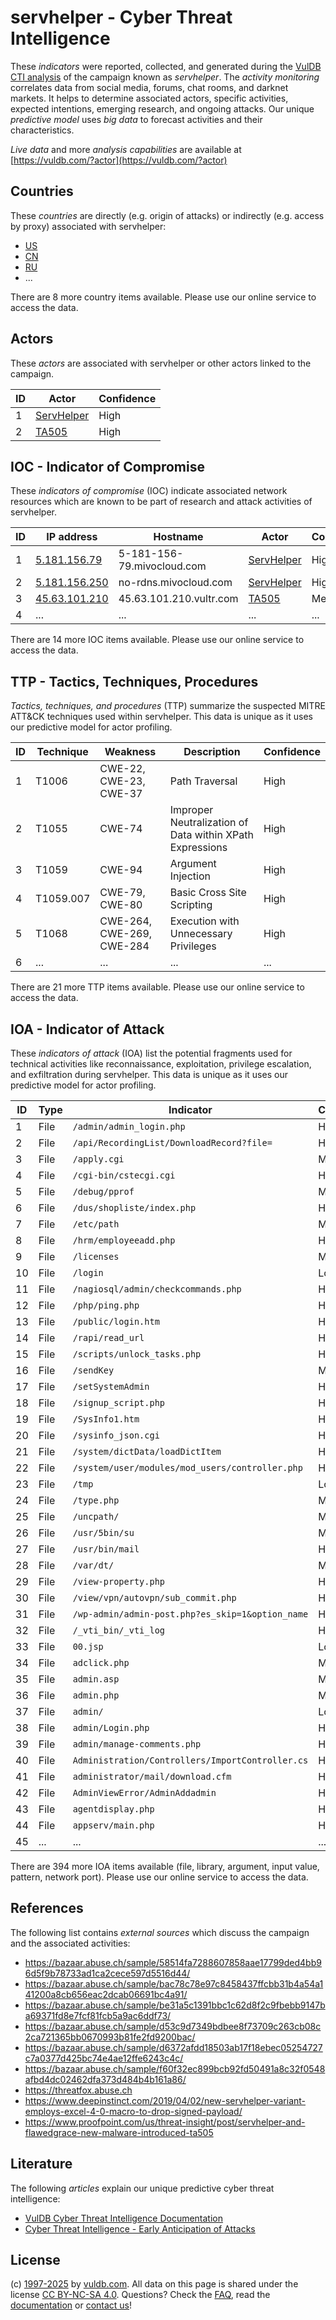 # servhelper - Cyber Threat Intelligence

These _indicators_ were reported, collected, and generated during the [VulDB CTI analysis](https://vuldb.com/?kb.cti) of the campaign known as _servhelper_. The _activity monitoring_ correlates data from social media, forums, chat rooms, and darknet markets. It helps to determine associated actors, specific activities, expected intentions, emerging research, and ongoing attacks. Our unique _predictive model_ uses _big data_ to forecast activities and their characteristics.

_Live data_ and more _analysis capabilities_ are available at [https://vuldb.com/?actor](https://vuldb.com/?actor)

## Countries

These _countries_ are directly (e.g. origin of attacks) or indirectly (e.g. access by proxy) associated with servhelper:

* [US](https://vuldb.com/?country.us)
* [CN](https://vuldb.com/?country.cn)
* [RU](https://vuldb.com/?country.ru)
* ...

There are 8 more country items available. Please use our online service to access the data.

## Actors

These _actors_ are associated with servhelper or other actors linked to the campaign.

ID | Actor | Confidence
-- | ----- | ----------
1 | [ServHelper](https://vuldb.com/?actor.servhelper) | High
2 | [TA505](https://vuldb.com/?actor.ta505) | High

## IOC - Indicator of Compromise

These _indicators of compromise_ (IOC) indicate associated network resources which are known to be part of research and attack activities of servhelper.

ID | IP address | Hostname | Actor | Confidence
-- | ---------- | -------- | ----- | ----------
1 | [5.181.156.79](https://vuldb.com/?ip.5.181.156.79) | 5-181-156-79.mivocloud.com | [ServHelper](https://vuldb.com/?actor.servhelper) | High
2 | [5.181.156.250](https://vuldb.com/?ip.5.181.156.250) | no-rdns.mivocloud.com | [ServHelper](https://vuldb.com/?actor.servhelper) | High
3 | [45.63.101.210](https://vuldb.com/?ip.45.63.101.210) | 45.63.101.210.vultr.com | [TA505](https://vuldb.com/?actor.ta505) | Medium
4 | ... | ... | ... | ...

There are 14 more IOC items available. Please use our online service to access the data.

## TTP - Tactics, Techniques, Procedures

_Tactics, techniques, and procedures_ (TTP) summarize the suspected MITRE ATT&CK techniques used within servhelper. This data is unique as it uses our predictive model for actor profiling.

ID | Technique | Weakness | Description | Confidence
-- | --------- | -------- | ----------- | ----------
1 | T1006 | CWE-22, CWE-23, CWE-37 | Path Traversal | High
2 | T1055 | CWE-74 | Improper Neutralization of Data within XPath Expressions | High
3 | T1059 | CWE-94 | Argument Injection | High
4 | T1059.007 | CWE-79, CWE-80 | Basic Cross Site Scripting | High
5 | T1068 | CWE-264, CWE-269, CWE-284 | Execution with Unnecessary Privileges | High
6 | ... | ... | ... | ...

There are 21 more TTP items available. Please use our online service to access the data.

## IOA - Indicator of Attack

These _indicators of attack_ (IOA) list the potential fragments used for technical activities like reconnaissance, exploitation, privilege escalation, and exfiltration during servhelper. This data is unique as it uses our predictive model for actor profiling.

ID | Type | Indicator | Confidence
-- | ---- | --------- | ----------
1 | File | `/admin/admin_login.php` | High
2 | File | `/api/RecordingList/DownloadRecord?file=` | High
3 | File | `/apply.cgi` | Medium
4 | File | `/cgi-bin/cstecgi.cgi` | High
5 | File | `/debug/pprof` | Medium
6 | File | `/dus/shopliste/index.php` | High
7 | File | `/etc/path` | Medium
8 | File | `/hrm/employeeadd.php` | High
9 | File | `/licenses` | Medium
10 | File | `/login` | Low
11 | File | `/nagiosql/admin/checkcommands.php` | High
12 | File | `/php/ping.php` | High
13 | File | `/public/login.htm` | High
14 | File | `/rapi/read_url` | High
15 | File | `/scripts/unlock_tasks.php` | High
16 | File | `/sendKey` | Medium
17 | File | `/setSystemAdmin` | High
18 | File | `/signup_script.php` | High
19 | File | `/SysInfo1.htm` | High
20 | File | `/sysinfo_json.cgi` | High
21 | File | `/system/dictData/loadDictItem` | High
22 | File | `/system/user/modules/mod_users/controller.php` | High
23 | File | `/tmp` | Low
24 | File | `/type.php` | Medium
25 | File | `/uncpath/` | Medium
26 | File | `/usr/5bin/su` | Medium
27 | File | `/usr/bin/mail` | High
28 | File | `/var/dt/` | Medium
29 | File | `/view-property.php` | High
30 | File | `/view/vpn/autovpn/sub_commit.php` | High
31 | File | `/wp-admin/admin-post.php?es_skip=1&option_name` | High
32 | File | `/_vti_bin/_vti_log` | High
33 | File | `00.jsp` | Low
34 | File | `adclick.php` | Medium
35 | File | `admin.asp` | Medium
36 | File | `admin.php` | Medium
37 | File | `admin/` | Low
38 | File | `admin/Login.php` | High
39 | File | `admin/manage-comments.php` | High
40 | File | `Administration/Controllers/ImportController.cs` | High
41 | File | `administrator/mail/download.cfm` | High
42 | File | `AdminViewError/AdminAddadmin` | High
43 | File | `agentdisplay.php` | High
44 | File | `appserv/main.php` | High
45 | ... | ... | ...

There are 394 more IOA items available (file, library, argument, input value, pattern, network port). Please use our online service to access the data.

## References

The following list contains _external sources_ which discuss the campaign and the associated activities:

* https://bazaar.abuse.ch/sample/58514fa7288607858aae17799ded4bb96d5f9b78733ad1ca2cece597d5516d44/
* https://bazaar.abuse.ch/sample/bac78c78e97c8458437ffcbb31b4a54a141200a8cb656eac2dcab06691bc4a91/
* https://bazaar.abuse.ch/sample/be31a5c1391bbc1c62d8f2c9fbebb9147ba69371fd8e7fcf81fcb5a9ac6ddf73/
* https://bazaar.abuse.ch/sample/d53c9d7349bdbee8f73709c263cb08c2ca721365bb0670993b81fe2fd9200bac/
* https://bazaar.abuse.ch/sample/d6372afdd18503ab17f18ebec05254727c7a0377d425bc74e4ae12ffe6243c4c/
* https://bazaar.abuse.ch/sample/f60f32ec899bcb92fd50491a8c32f0548afbd4dc02462dfa373d484b4b161a86/
* https://threatfox.abuse.ch
* https://www.deepinstinct.com/2019/04/02/new-servhelper-variant-employs-excel-4-0-macro-to-drop-signed-payload/
* https://www.proofpoint.com/us/threat-insight/post/servhelper-and-flawedgrace-new-malware-introduced-ta505

## Literature

The following _articles_ explain our unique predictive cyber threat intelligence:

* [VulDB Cyber Threat Intelligence Documentation](https://vuldb.com/?kb.cti)
* [Cyber Threat Intelligence - Early Anticipation of Attacks](https://www.scip.ch/en/?labs.20201022)

## License

(c) [1997-2025](https://vuldb.com/?kb.changelog) by [vuldb.com](https://vuldb.com/?kb.about). All data on this page is shared under the license [CC BY-NC-SA 4.0](https://creativecommons.org/licenses/by-nc-sa/4.0/). Questions? Check the [FAQ](https://vuldb.com/?kb.faq), read the [documentation](https://vuldb.com/?kb) or [contact us](https://vuldb.com/?contact)!
